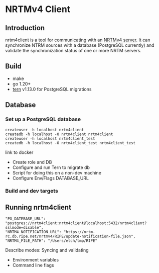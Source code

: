 # NRTMv4 Client

## Introduction

nrtm4client is a tool for communicating with an [NRTMv4 server](https://www.ietf.org/archive/id/draft-ietf-grow-nrtm-v4-02.html). It can synchronize NTRM sources with a database (PostgreSQL currently) and validate the synchronization status of one or more NRTM servers.

## Build

* make
* go 1.20+
* [tern](https://github.com/JackC/tern) v1.13.0 for PostgreSQL migrations


## Database

### Set up a PostgreSQL database

	createuser -h localhost nrtm4client
	createdb -h localhost -O nrtm4client nrtm4client
	createuser -h localhost nrtm4client_test
	createdb -h localhost -O nrtm4client_test nrtm4client_test

link to docker

* Create role and DB
* Configure and run Tern to migrate db
* Script for doing this on a non-dev machine
* Configure Env/Flags DATABASE_URL

### Build and dev targets

## Running nrtm4client

	"PG_DATEBASE_URL": "postgres://nrtm4client:nrtm4client@localhost:5432/nrtm4client?sslmode=disable",
	"NRTM4_NOTIFICATION_URL": "https://nrtm-rc.db.ripe.net/nrtmv4/RIPE/update-notification-file.json",
	"NRTM4_FILE_PATH": "/Users/etch/tmp/RIPE"

Describe modes: Syncing and validating

* Environment variables
* Command line flags
